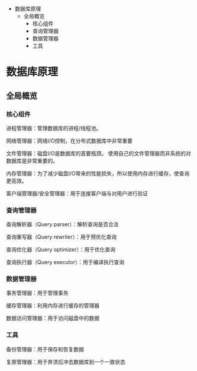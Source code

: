 <!-- MarkdownTOC -->

* 数据库原理
    * 全局概览
        * 核心组件
        * 查询管理器
        * 数据管理器
        * 工具

<!-- /MarkdownTOC -->


# 数据库原理
## 全局概览
### 核心组件
进程管理器：管理数据库的进程/线程池。

网络管理器：网络I/O控制，在分布式数据库中非常重要

文件管理器：磁盘I/O是数据库的首要瓶颈。 使用自己的文件管理器而非系统的对数据库是非常重要的。

内存管理器：为了减少磁盘I/O带来的性能损失，所以使用内存进行缓存，使查询更高效。

客户端管理器/安全管理器：用于连接客户端与对用户进行验证

### 查询管理器
查询解析器（Query parser）：解析查询是否合法

查询重写器（Query rewriter）：用于预优化查询

查询优化器（Query optimizer）：用于优化查询

查询执行器（Query executor）：用于编译执行查询

### 数据管理器
事务管理器：用于管理事务

缓存管理器：利用内存进行缓存的管理器

数据访问管理器：用于访问磁盘中的数据

### 工具
备份管理器：用于保存和恢复数据

复原管理器：用于奔溃后冲去数据库到一个一致状态


